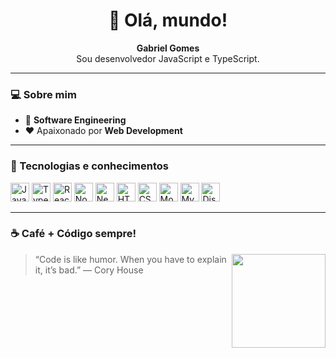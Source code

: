 
<h1 align="center">👋 Olá, mundo!</h1>

<p align="center">
  <strong>Gabriel Gomes</strong><br/> 
  Sou desenvolvedor JavaScript e TypeScript.
</p>

---

### 💻 Sobre mim

- 🧠 **Software Engineering**
- ❤️ Apaixonado por **Web Development**


---

### 🧠 Tecnologias e conhecimentos

<p align="left">
  <img src="https://cdn.jsdelivr.net/gh/devicons/devicon/icons/javascript/javascript-original.svg" height="30" alt="JavaScript"/>
  <img src="https://cdn.jsdelivr.net/gh/devicons/devicon/icons/typescript/typescript-original.svg" height="30" alt="TypeScript"/>
  <img src="https://cdn.jsdelivr.net/gh/devicons/devicon/icons/react/react-original.svg" height="30" alt="React"/>
  <img src="https://cdn.jsdelivr.net/gh/devicons/devicon/icons/nodejs/nodejs-original.svg" height="30" alt="Node.js"/>
  <img src="https://cdn.jsdelivr.net/gh/devicons/devicon/icons/nextjs/nextjs-original.svg" height="30" alt="Next.js"/>
  <img src="https://cdn.jsdelivr.net/gh/devicons/devicon/icons/html5/html5-original.svg" height="30" alt="HTML"/>
  <img src="https://cdn.jsdelivr.net/gh/devicons/devicon/icons/css3/css3-original.svg" height="30" alt="CSS"/>
  <img src="https://cdn.jsdelivr.net/gh/devicons/devicon/icons/mongodb/mongodb-original.svg" height="30" alt="MongoDB"/>
  <img src="https://cdn.jsdelivr.net/gh/devicons/devicon/icons/mysql/mysql-original.svg" height="30" alt="MySQL"/>
  <img src="https://cdn.jsdelivr.net/gh/devicons/devicon/icons/discordjs/discordjs-original.svg" height="30" alt="Discord.js"/>
</p>

---

### ☕ Café + Código sempre!

<img align="right" src="https://raw.githubusercontent.com/MicaelliMedeiros/micaellimedeiros/master/image/computer-illustration.png" height="150"/>

> “Code is like humor. When you have to explain it, it’s bad.” — Cory House

